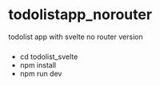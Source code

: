 # todolistapp_norouter
todolist app with svelte 
no router version

### 
- cd todolist_svelte
- npm install
- npm run dev


